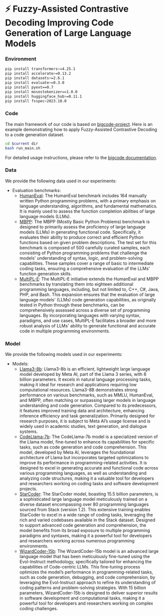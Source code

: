 # :zap: Fuzzy-Assisted Contrastive Decoding Improving Code Generation of Large Language Models

### Environment

```bash
pip install transformers>=4.25.1
pip install accelerate>=0.13.2
pip install datasets>=2.6.1
pip install evaluate>=0.3.0
pip install pyext==0.7
pip install mosestokenizer==1.0.0
pip install huggingface_hub>=0.11.1
pip install fsspec<2023.10.0
```

### Code

The main framework of our code is based on [bigcode-project](https://github.com/bigcode-project/bigcode-evaluation-harness). Here is an example demonstrating how to apply Fuzzy-Assisted Contrastive Decoding to a code generation dataset.

```bash
cd $current dir
bash run_main.sh
```

For detailed usage instructions, please refer to the [bigcode documentation](https://github.com/bigcode-project/bigcode-evaluation-harness?tab=readme-ov-file#documentation).

### Data

We provide the following data used in our experiments:

- Evaluation benchmarks:
    - [HumanEval](https://huggingface.co/datasets/openai/openai_humaneval): The HumanEval benchmark includes 164 manually written Python programming problems, with a primary emphasis on language understanding, algorithms, and fundamental mathematics. It is mainly used to assess the function completion abilities of large language models (LLMs).
    - [MBPP](https://huggingface.co/datasets/nus-yam/mbpp): The MBPP (Mostly Basic Python Problems) benchmark is designed to primarily assess the proficiency of large language models (LLMs) in generating functional code. Specifically, it evaluates their ability to produce correct and efficient Python functions based on given problem descriptions. The test set for this benchmark is composed of 500 carefully curated samples, each consisting of Python programming problems that challenge the models' understanding of syntax, logic, and problem-solving capabilities. These samples cover a range of basic to intermediate coding tasks, ensuring a comprehensive evaluation of the LLMs' function generation skills.
    - [MultiPL-E](https://huggingface.co/datasets/nuprl/MultiPL-E): The MultiPL-E initiative extends the HumanEval and MBPP benchmarks by translating them into eighteen additional programming languages, including, but not limited to, C++, C#, Java, PHP, and Bash. This expansion ensures that the evaluation of large language models' (LLMs) code generation capabilities, as originally tested in Python through these benchmarks, can be comprehensively assessed across a diverse set of programming languages. By incorporating languages with varying syntax, paradigms, and use cases, MultiPL-E facilitates a broader and more robust analysis of LLMs' ability to generate functional and accurate code in multiple programming environments.

### Model

We provide the following models used in our experiments:

- Models:
    - [Llama3-8b](https://huggingface.co/meta-llama/Meta-Llama-3-8B): Llama3-8b is an efficient, lightweight large language model developed by Meta AI, part of the Llama 3 series, with 8 billion parameters. It excels in natural language processing tasks, making it ideal for research and applications requiring low computational resources. Llama3-8B demonstrates strong performance on various benchmarks, such as MMLU, HumanEval, and MBPP, often matching or surpassing larger models in language understanding and code generation. Compared to its predecessors, it features improved training data and architecture, enhancing inference efficiency and task generalization. Primarily designed for research purposes, it is subject to Meta AI’s usage license and is widely used in academic studies, text generation, and dialogue systems.
    - [CodeLlama-7b](https://huggingface.co/codellama/CodeLlama-7b-hf): The CodeLlama-7b model is a specialized version of the Llama model, fine-tuned to enhance its capabilities for specific tasks, such as code generation and code comprehension. This model, developed by Meta AI, leverages the foundational architecture of Llama but incorporates targeted optimizations to improve its performance in programming-related activities. It is designed to excel in generating accurate and functional code across various programming languages, as well as understanding and analyzing code structures, making it a valuable tool for developers and researchers working on coding tasks and software development projects.
    - [StarCoder](https://huggingface.co/bigcode/starcoder): The StarCoder model, boasting 15.5 billion parameters, is a sophisticated large language model meticulously trained on a diverse dataset encompassing over 80 programming languages sourced from Stack (version 1.2). This extensive training enables StarCoder to excel in a wide range of coding tasks, leveraging the rich and varied codebases available in the Stack dataset. Designed to support advanced code generation and comprehension, the model benefits from its broad exposure to multiple programming paradigms and syntaxes, making it a powerful tool for developers and researchers working across numerous programming environments.
    - [WizardCoder-15b](https://huggingface.co/WizardLMTeam/WizardCoder-15B-V1.0): The WizardCoder-15b model is an advanced large language model that has been meticulously fine-tuned using the Evol-Instruct methodology, specifically tailored for enhancing the capabilities of Code-centric LLMs. This fine-tuning process optimizes the model’s performance in programming-related tasks, such as code generation, debugging, and code comprehension, by leveraging the Evol-Instruct approach to refine its understanding of coding patterns and problem-solving strategies. With 15 billion parameters, WizardCoder-15b is designed to deliver superior results in software development and computational tasks, making it a powerful tool for developers and researchers working on complex coding challenges.
